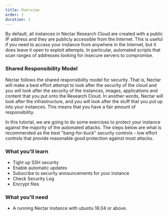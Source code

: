 ```yaml
---
title: Overview
order: 1
duration: 1
---
```


By default, all instances in Nectar Research Cloud are created with a public IP address and they are publicly accessible from the Internet. This is useful if you need to access your instance from anywhere in the Internet, but it does leave it open to exploit attempts. In particular, automated scripts that scan ranges of addresses looking for insecure servers to compromise.

### Shared Responsibility Model

Nectar follows the shared responsibility model for security. That is, Nectar will make a best effort attempt to look after the security of the cloud
and you will look after the security of the instances, images, applications and content that you put onto the Research Cloud. In another words, Nectar will look after the infrastructure, and you will look after the stuff that you put up into your instances. This means that you have a fair amount of responsibility.

In this tutorial, we are going to do some exercises to protect your instance against the majority of the automated attacks. The steps below are what is recommended as the best "bang-for-buck" security controls - low effort controls that provide reasonable good protection against most attacks.


### What you'll learn

- Tight up SSH security
- Enable automatic updates
- Subscribe to security announcements for your instance
- Check Security Log
- Encrypt files

### What you'll need

- A running Nectar instance with ubuntu 18.04 or above.
